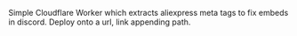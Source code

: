 Simple Cloudflare Worker which extracts aliexpress meta tags to fix embeds in discord. Deploy onto a url, link appending path. 
